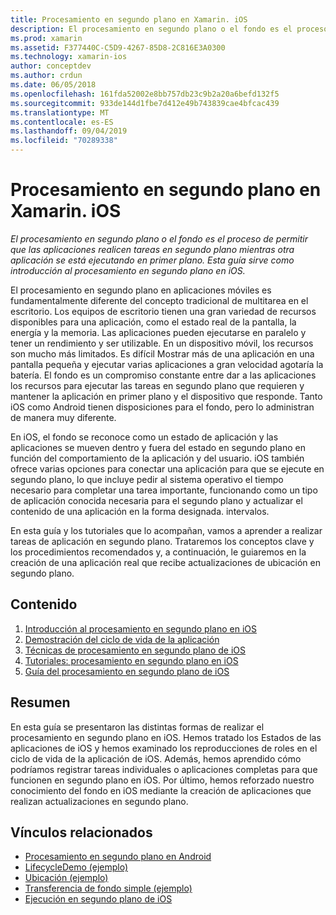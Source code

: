 ```yaml
---
title: Procesamiento en segundo plano en Xamarin. iOS
description: El procesamiento en segundo plano o el fondo es el proceso de permitir que las aplicaciones realicen tareas en segundo plano mientras otra aplicación se está ejecutando en primer plano. Esta guía sirve como introducción al procesamiento en segundo plano en iOS.
ms.prod: xamarin
ms.assetid: F377440C-C5D9-4267-85D8-2C816E3A0300
ms.technology: xamarin-ios
author: conceptdev
ms.author: crdun
ms.date: 06/05/2018
ms.openlocfilehash: 161fda52002e8bb757db23c9b2a20a6befd132f5
ms.sourcegitcommit: 933de144d1fbe7d412e49b743839cae4bfcac439
ms.translationtype: MT
ms.contentlocale: es-ES
ms.lasthandoff: 09/04/2019
ms.locfileid: "70289338"
---
```

# <a name="backgrounding-in-xamarinios"></a>Procesamiento en segundo plano en Xamarin. iOS

_El procesamiento en segundo plano o el fondo es el proceso de permitir que las aplicaciones realicen tareas en segundo plano mientras otra aplicación se está ejecutando en primer plano. Esta guía sirve como introducción al procesamiento en segundo plano en iOS._

El procesamiento en segundo plano en aplicaciones móviles es fundamentalmente diferente del concepto tradicional de multitarea en el escritorio. Los equipos de escritorio tienen una gran variedad de recursos disponibles para una aplicación, como el estado real de la pantalla, la energía y la memoria. Las aplicaciones pueden ejecutarse en paralelo y tener un rendimiento y ser utilizable. En un dispositivo móvil, los recursos son mucho más limitados. Es difícil Mostrar más de una aplicación en una pantalla pequeña y ejecutar varias aplicaciones a gran velocidad agotaría la batería. El fondo es un compromiso constante entre dar a las aplicaciones los recursos para ejecutar las tareas en segundo plano que requieren y mantener la aplicación en primer plano y el dispositivo que responde. Tanto iOS como Android tienen disposiciones para el fondo, pero lo administran de manera muy diferente.

En iOS, el fondo se reconoce como un estado de aplicación y las aplicaciones se mueven dentro y fuera del estado en segundo plano en función del comportamiento de la aplicación y del usuario. iOS también ofrece varias opciones para conectar una aplicación para que se ejecute en segundo plano, lo que incluye pedir al sistema operativo el tiempo necesario para completar una tarea importante, funcionando como un tipo de aplicación conocida necesaria para el segundo plano y actualizar el contenido de una aplicación en la forma designada. intervalos.

En esta guía y los tutoriales que lo acompañan, vamos a aprender a realizar tareas de aplicación en segundo plano. Trataremos los conceptos clave y los procedimientos recomendados y, a continuación, le guiaremos en la creación de una aplicación real que recibe actualizaciones de ubicación en segundo plano.

## <a name="contents"></a>Contenido

1. [Introducción al procesamiento en segundo plano en iOS](~/ios/app-fundamentals/backgrounding/introduction-to-backgrounding-in-ios.md)
1. [Demostración del ciclo de vida de la aplicación](~/ios/app-fundamentals/backgrounding/application-lifecycle-demo.md)
1. [Técnicas de procesamiento en segundo plano de iOS](~/ios/app-fundamentals/backgrounding/ios-backgrounding-techniques/index.md)
1. [Tutoriales: procesamiento en segundo plano en iOS](~/ios/app-fundamentals/backgrounding/ios-backgrounding-walkthroughs/index.md)
1. [Guía del procesamiento en segundo plano de iOS](~/ios/app-fundamentals/backgrounding/ios-backgrounding-guidance.md)

## <a name="summary"></a>Resumen

En esta guía se presentaron las distintas formas de realizar el procesamiento en segundo plano en iOS. Hemos tratado los Estados de las aplicaciones de iOS y hemos examinado los reproducciones de roles en el ciclo de vida de la aplicación de iOS. Además, hemos aprendido cómo podríamos registrar tareas individuales o aplicaciones completas para que funcionen en segundo plano en iOS. Por último, hemos reforzado nuestro conocimiento del fondo en iOS mediante la creación de aplicaciones que realizan actualizaciones en segundo plano.



## <a name="related-links"></a>Vínculos relacionados

- [Procesamiento en segundo plano en Android](~/android/app-fundamentals/services/index.md)
- [LifecycleDemo (ejemplo)](https://docs.microsoft.com/samples/xamarin/ios-samples/lifecycledemo)
- [Ubicación (ejemplo)](https://docs.microsoft.com/samples/xamarin/ios-samples/location)
- [Transferencia de fondo simple (ejemplo)](https://docs.microsoft.com/samples/xamarin/ios-samples/simplebackgroundtransfer)
- [Ejecución en segundo plano de iOS](https://developer.apple.com/library/ios/documentation/iPhone/Conceptual/iPhoneOSProgrammingGuide/BackgroundExecution/BackgroundExecution.html)
